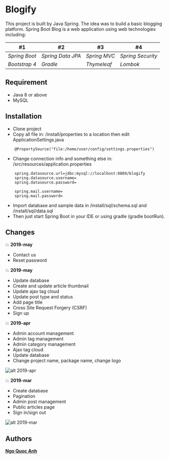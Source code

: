 # Blogify

This project is built by Java Spring. The idea was to build a basic blogging platform. Spring Boot Blog is a web application using web technologies including:

| #1 | #2 | #3 | #4 |
| --- | --- |--- |--- |
| *Spring Boot* | *Spring Data JPA* | *Spring MVC*   | *Spring Security* |
| *Bootstrap 4* | *Gradle*          | *Thymeleaf*    | *Lombok*         |

## Requirement
- Java 8 or above
- MySQL

## Installation
- Clone project
- Copy all file in: /install/properties to a location then edit ApplicationSettings.java
```
    @PropertySource("file:/home/user/config/settings.properties")
```
- Change connection info and something else in: /src/resources/application.properties
```
    spring.datasource.url=jdbc:mysql://localhost:8889/blogify
    spring.datasource.username=
    spring.datasource.password=
    
    spring.mail.username=
    spring.mail.password=
```
- Import database and sample data in /install/sql/schema.sql and /install/sql/data.sql
- Then just start Spring Boot in your IDE or using gradle (gradle bootRun).

## Changes
:boom: **2019-may**

- Contact us
- Reset password

:boom: **2019-may**

- Update database
- Create and update article thumbnail
- Update ajax tag cloud
- Update post type and status
- Add page title
- Cross Site Request Forgery (CSRF)
- Sign up

:boom: **2019-apr**

- Admin account management
- Admin tag management
- Admin category management
- Ajax tag cloud
- Update database
- Change project name, package name, change logo

![alt 2019-apr](https://4.bp.blogspot.com/-jAUelk9ZC1M/XL8RvaZnULI/AAAAAAAACo8/xo2gKP0F-z0pWw5vlK4HhcyRhL_itjPcwCPcBGAYYCw/s1600/2019-apr.png)

:boom: **2019-mar**

- Create database
- Pagination
- Admin post management
- Public articles page
- Sign in/sign out

![alt 2019-mar](https://3.bp.blogspot.com/-Mrg0DOmSmQI/XKIgRMa8H6I/AAAAAAAACnE/hS2rYjwFvkAtGT8loVi6TS5dmN0PD0DbACLcBGAs/s1600/2019-mar.png)

## Authors

**[Ngo Quoc Anh](https://github.com/ngoquocanh)**
